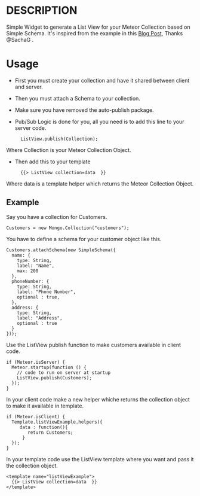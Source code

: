 # DESCRIPTION
Simple Widget to generate a List View for your Meteor Collection based on Simple Schema.
It's inspired from the example in this [Blog Post](https://www.discovermeteor.com/blog/template-level-subscriptions/), Thanks @SachaG .



# Usage
* First you must create your collection and have it shared between client and server.
* Then you must attach a Schema to your collection.
* Make sure you have removed the auto-publish package.
* Pub/Sub Logic is done for you, all you need is to add this line to your server code.

        ListView.publish(Collection);

Where Collection is your Meteor Collection Object.

* Then add this to your template

        {{> ListView collection=data  }}

Where data is a template helper which returns the Meteor Collection Object.

## Example
Say you have a collection for Customers.

    Customers = new Mongo.Collection("customers");

You have to define a schema for your customer object like this.

    Customers.attachSchema(new SimpleSchema({
      name: {
        type: String,
        label: "Name",
        max: 200
      },
      phoneNumber: {
        type: String,
        label: "Phone Number",
        optional : true,
      },
      address: {
        type: String,
        label: "Address",
        optional : true
      }
    }));

Use the ListView publish function to make customers available in client code.

    if (Meteor.isServer) {
      Meteor.startup(function () {
        // code to run on server at startup
        ListView.publish(Customers);
      });
    }

In your client code make a new helper whiche returns the collection object to make it available in template.

    if (Meteor.isClient) {
      Template.listViewExample.helpers({
         data : function(){
            return Customers;
          }
      });
    }

In your template code use the ListView template where you want and pass it the collection object.

    <template name="listViewExample">
      {{> ListView collection=data  }}
    </template>


